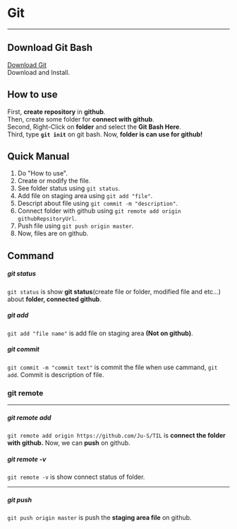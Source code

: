# Git
---

Download Git Bash
---
[Download Git](https://git-for-windows.github.io/)  
Download and Install.

How to use  
---
First, **create repository** in **github**.  
Then, create some folder for **connect with github**.  
Second, Right-Click on **folder** and select the **Git Bash Here**.  
Third, type **`git init`** on git bash. Now, **folder is can use for github!**  

Quick Manual
---
1. Do "How to use".
2. Create or modify the file.
3. See folder status using `git status`.
4. Add file on staging area using `git add "file"`.
5. Descript about file using `git commit -m "description"`.
6. Connect folder with github using `git remote add origin githubRepsitoryUrl`.
7. Push file using `git push origin master`.
8. Now, files are on github.

Command
---
##### git status  
`git status` is show **git status**(create file or folder, modified file and etc...) about **folder, connected github**.

##### git add  
`git add "file name"` is add file on staging area **(Not on github)**.

##### git commit
`git commit -m "commit text"` is commit the file when use cammand, `git add`. Commit is description of file.  

### git remote
---
##### git remote add
`git remote add origin https://github.com/Ju-S/TIL` is **connect the folder with github.** Now, we can **push** on github.  

##### git remote -v
`git remote -v` is show connect status of folder.

---
##### git push
`git push origin master` is push the **staging area file** on github.
